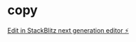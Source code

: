 # copy

[Edit in StackBlitz next generation editor ⚡️](https://stackblitz.com/~/github.com/Alexandreesantos/copy)